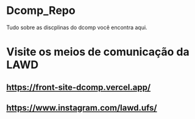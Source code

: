# Dcomp_Repo
Tudo sobre as discplinas do dcomp você encontra aqui.
# Visite os meios de comunicação da LAWD 
## https://front-site-dcomp.vercel.app/
## https://www.instagram.com/lawd.ufs/
